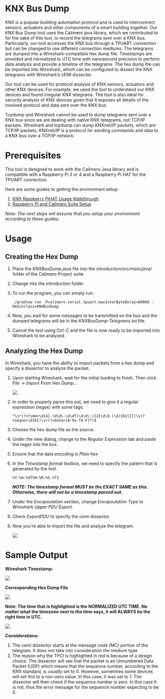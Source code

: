 # KNX Bus Dump
KNX is a popular building automation protocol and is used to interconnect sensors, actuators and other components of a smart building together.  Our KNX Bus Dump tool uses the Calimero java library, which we contributed to for the sake of this tool, to record the telegrams sent over a KNX bus. Particularly, our tool accesses the KNX bus through a TPUART connection but can be changed to use different connection mediums. The telegrams are dumped into a Wireshark-compatible hex dump file. Timestamps are provided and normalized to UTC time with nanosecond precision to perform data analysis and provide a timeline of the telegrams. The hex dump file can be imported into Wireshark, which can be configured to dissect the KNX telegrams with Wireshark’s cEMI dissector. 

Our tool can be used for protocol analysis of KNX sensors, actuators and other KNX devices. For example, we used the tool to understand our KNX devices and found irregular KNX telegrams. The tool is also ideal for security analysis of KNX devices given that it exposes all details of the involved protocol and data sent over the KNX bus.

Tcpdump and Wireshark cannot be used to dump telegrams sent over a KNX bus since we are dealing with native KNX telegrams, not TCP/IP packets. Wireshark and tcpdump can dump KNXnet/IP packets, which are TCP/IP packets. KNXnet/IP is a protocol for sending commands and data to a KNX bus over a TCP/IP network.

# Prerequisites

This tool is designed to work with the Calimero Java library and is compatible with a Raspberry Pi 3 or 4 and a Raspberry Pi HAT for the TPUART connection.

Here are some guides to getting the environment setup:

  1. [KNX Raspberry PiHAT Usage Walkthrough](/KNX-Raspberry-Pi-Hat-Usage/README.md)
  2. [Raspberry Pi and Calimero Suite Setup](/Raspberry-Pi-Calimero-Setup/README.md)
  
_Note: The next steps will assume that you setup your environment according to these guides._

# Usage
  
  ## Creating the Hex Dump
  1. Place the _KNXBusDump.java_ file into the _introduction/src/main/java/_ folder of the Calimero Project suite.

  2. Change into the _introduction_ folder.

  3. To run the program, you can simply run:
      ```
      ./gradlew run -Pcalimero.serial.tpuart.maxInterByteDelay=60000 -Dmainclass=KNXBusDump
      ```
      
  4. Now, you wait for some messages to be transmitted on the bus and the dumped telegrams will be in the _KNXBusDump-Telegrams.txt_ file.

  5. Cancel the tool using Ctrl-C and the file is now ready to be imported into Wireshark to be analyzed.


  ## Analyzing the Hex Dump 
  In Wireshark, you have the ability to import packets from a hex dump and specify a dissector to analyze the packet.
  
  1. Upon starting Wireshark, wait for the initial loading to finish. Then click _File -> Import From Hex Dump..._
      
     <img src="Images\Wireshark-Import-From-Hex-Dump-Option.png">
      
  2. In order to properly parse this out, we need to give it a regular expression (regex) with some tags.
    
      ```
      ^\s*(?<time>\d{4}-\d\d\-\d\dT(\d\d\:){2}\d\d.(\d){6}[Z])\s(?<seqno>\d{6})\s+(?<data>[0-9a-fA-F]*)$
      ```
  
  3. Choose the hex dump file as the source.
      
  4. Under the new dialog, change to the _Regular Expression_ tab and paste the regex into the box.
  
  5. Ensure that the data encoding is _Plain hex_
  
  6. In the _Timestamp format_ textbox, we need to specify the pattern that is generated by the tool. 
  
      ```
      %Y-%m-%dT%H:%M:%S.%fZ
      ```
      
      _**NOTE: The timestamp format MUST be the EXACT SAME as this. Otherwise, there will not be a timestamp parsed out.**_
      
  
  7. Under the _Encapsulation_ section, change _Encapsulation Type_ to _Wireshark Upper PDU Export_.
  
  8. Check _ExportPDU_ to specify the _cemi_ dissector.
  
  9. Now you're able to import the file and analyze the telegram.

     <img src="Images/Wireshark-Full-Hex-Dump-Settings.png">


# Sample Output


**Wireshark Timestamp:**
    
   <img src="Images/Wireshark-Sample-Import-Timestamp.png">

**Corresponding Hex Dump File**

   <img src="Images/Wireshark-Sample-Hexdump-Timestamp.png">


**Note: The time that is highlighted is the NORMALIZED UTC TIME. No matter what the timezone next to the time says, it will ALWAYS be the right time in UTC.**


   <img src="Images/Wireshark-Sample-Import-Output.png">

**Considerations:**
    
   1. The cemi dissector starts at the message code (MC) portion of the telegram. It does not take into consideration the medium type.
   2. The reason why the TPCI is highlighted in red is because of a design choice. The dissector will see that the packet is an Unnumbered Data Packet (UDP) which means that the sequence number, according to the KNX standard, is _usually_ set to 0. However, sometimes some devices will set this to a non-zero value. In this case, it was set to 1. The dissector will then check if the sequence number is zero. In this case it is not, thus the error message for the sequence number expecting to be 0. 



